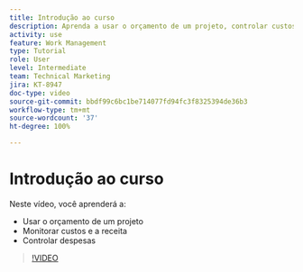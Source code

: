 ```yaml
---
title: Introdução ao curso
description: Aprenda a usar o orçamento de um projeto, controlar custos e receitas e a lidar com despesas no  [!DNL  Workfront].
activity: use
feature: Work Management
type: Tutorial
role: User
level: Intermediate
team: Technical Marketing
jira: KT-8947
doc-type: video
source-git-commit: bbdf99c6bc1be714077fd94fc3f8325394de36b3
workflow-type: tm+mt
source-wordcount: '37'
ht-degree: 100%

---
```


# Introdução ao curso

Neste vídeo, você aprenderá a:

* Usar o orçamento de um projeto
* Monitorar custos e a receita
* Controlar despesas

>[!VIDEO](https://video.tv.adobe.com/v/335207/?quality=12&learn=on&enablevpops=1)
